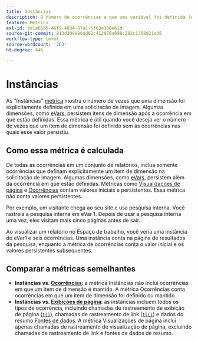 ```yaml
---
title: Instâncias
description: O número de ocorrências a que uma variável foi definida (e não persistiu).
feature: Metrics
exl-id: 9d1a66b5-46f9-4834-87a1-5f63e386e61d
source-git-commit: 813d209980ad02c412970a698c282c1358921ed6
workflow-type: tm+mt
source-wordcount: '263'
ht-degree: 44%

---
```


# Instâncias

As &quot;Instâncias&quot; [métrica](overview.md) mostra o número de vezes que uma dimensão foi explicitamente definida em uma solicitação de imagem. Algumas dimensões, como [eVars](../dimensions/evar.md), persistem itens de dimensão após a ocorrência em que estão definidas. Essa métrica é útil quando você deseja ver o número de vezes que um item de dimensão foi definido sem as ocorrências nas quais esse valor persistiu.

## Como essa métrica é calculada

De todas as ocorrências em um conjunto de relatórios, inclua somente ocorrências que definam explicitamente um item de dimensão na solicitação de imagem. Algumas dimensões, como [eVars](../dimensions/evar.md), persistem além da ocorrência em que estão definidas. Métricas como [Visualizações de página](page-views.md) e [Ocorrências](occurrences.md) contam valores iniciais e persistentes. Essa métrica não conta valores persistentes.

Por exemplo, um visitante chega ao seu site e usa pesquisa interna. Você rastreia a pesquisa interna em eVar 1. Depois de usar a pesquisa interna uma vez, eles visitam mais cinco páginas antes de sair.

Ao visualizar um relatório no Espaço de trabalho, você veria uma instância do eVar1 e seis ocorrências. Uma instância conta na página de resultados da pesquisa, enquanto a métrica de ocorrências conta o valor inicial e os valores persistentes subsequentes.

## Comparar a métricas semelhantes

* **Instâncias vs. [Ocorrências](occurrences.md)**: a métrica Instâncias não inclui ocorrências em que um item de dimensão é mantido. A métrica Ocorrências conta ocorrências em que um item de dimensão foi definido ou mantido.
* **Instâncias vs. [Exibições de página](page-views.md)**: as instâncias incluem todos os tipos de ocorrência, incluindo chamadas de rastreamento de exibição de página ([`t()`](/help/implement/vars/functions/t-method.md)), chamadas de rastreamento de link ([`tl()`](/help/implement/vars/functions/tl-method.md)) e dados do resumo [Fontes de dados](/help/import/data-sources/overview.md). A métrica Visualizações de página inclui apenas chamadas de rastreamento de visualização de página, excluindo chamadas de rastreamento de link e fontes de dados de resumo.
